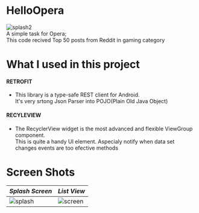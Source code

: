 # HelloOpera
![splash2](https://cloud.githubusercontent.com/assets/11025374/24480685/5a0c76be-14ee-11e7-9be5-4cf1101af4bb.png)  
A simple task for Opera;  
This code recived Top 50 posts from Reddit in gaming category  



# What I used in this project

#### **RETROFIT**
* This library is a type-safe REST client for Android.  
It's very srtong Json Parser into POJO(Plain Old Java Object)

#### **RECYLEVIEW**
* The RecyclerView widget is  the most advanced and flexible ViewGroup component.  
This is quite a handy UI element. Aspecialy notify when data set changes events are too efective methods



#	Screen Shots 

| *Splash Screen*      | *List View* |
| --------- | -----|
| ![splash](https://cloud.githubusercontent.com/assets/11025374/24480827/31f23906-14ef-11e7-899e-51f86bc0e747.png)  | ![screen](https://cloud.githubusercontent.com/assets/11025374/24480829/35891daa-14ef-11e7-839d-db2dba15e86d.png) |




